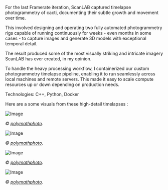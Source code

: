 For the last Framerate iteration, ScanLAB captured timelapse photogrammetry of cacti, documenting their subtle growth and movement over time.

This involved designing and operating two fully automated photogrammetry rigs capable of running continuously for weeks - even months in some cases - to capture images and generate 3D models with exceptional temporal detail.

The result produced some of the most visually striking and intricate imagery ScanLAB has ever created, in my opinion.

To handle the heavy processing workflow, I containerized our custom photogrammetry timelapse pipeline, enabling it to run seamlessly across local machines and remote servers. This made it easy to scale compute resources up or down depending on production needs.

Technologies: C++, Python, Docker

Here are a some visuals from these high-detail timelapses :

![Image](Images\ScanLAB\HighDetail\ScanLABProjects_Opening_Calyx_RPW_Portrait_2.jpg)

*© [polymathphoto](https://www.instagram.com/polymathphoto).*

![Image](Images\ScanLAB\HighDetail\ScanLABProjects_Opening_Calyx_4.jpg)

*© [polymathphoto](https://www.instagram.com/polymathphoto).*

![Image](Images\ScanLAB\Framerate\ScanLABProjects_Opening_Gallery_RPW_Portrait_8.jpg)

*© [polymathphoto](https://www.instagram.com/polymathphoto).*

![Image](Images\ScanLAB\Framerate\ScanLABProjects_Opening_Gallery_RPW_Portrait_7.jpg)

*© [polymathphoto](https://www.instagram.com/polymathphoto).*

